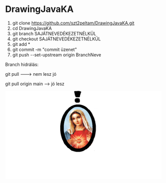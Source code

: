# DrawingJavaKA


1. git clone https://github.com/szt2peltam/DrawingJavaKA.git
2. cd DrawingJavaKA
3. git branch SAJÁTNEVEDÉKEZETNÉLKÜL
4. git checkout SAJÁTNEVEDÉKEZETNÉLKÜL
5. git add *
6. git commit -m "commit üzenet"
7. git push --set-upstream origin BranchNeve


Branch hidrálás:

git pull ---> nem lesz jó

git pull origin main --> jó lesz


![alt text](https://github.com/szt2peltam/DrawingJavaKA/blob/main/Josef/logo.png)
